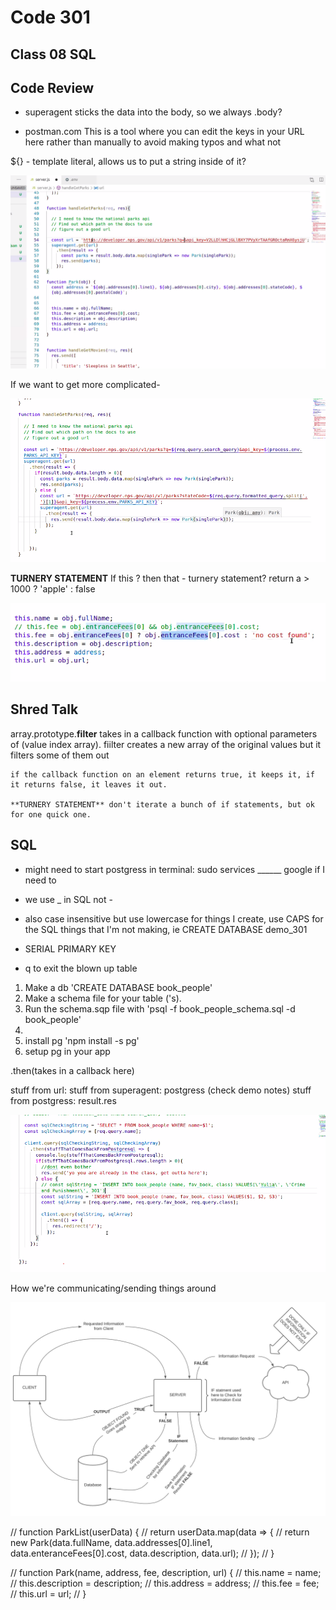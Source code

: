 # Code 301
## Class 08 SQL


## Code Review

- superagent sticks the data into the body, so we always .body?

- postman.com This is a tool where you can edit the keys in your URL here rather than manually to avoid making typos and what not

${} - template literal, allows us to put a string inside of it?

![](/301/assets/2021-02-24-10-32-08.png)

If we want to get more complicated-

![](/301/assets/2021-02-24-10-36-49.png)

**TURNERY STATEMENT**
If this ? then that - turnery statement?
return a > 1000 ? 'apple' : false

![](/301/assets/2021-02-24-10-41-13.png)

## Shred Talk

array.prototype.**filter** takes in a callback function with optional parameters of (value index array).
    fiilter creates a new array of the original values but it filters some of them out

    if the callback function on an element returns true, it keeps it, if it returns false, it leaves it out.
 
    **TURNERY STATEMENT** don't iterate a bunch of if statements, but ok for one quick one.

## SQL

- might need to start postgress
    in terminal: sudo services ______ google if I need to

- we use _ in SQL not -

- also case insensitive but use lowercase for things I create, use CAPS for the SQL things that I'm not making, ie CREATE DATABASE demo_301

- SERIAL PRIMARY KEY

- q to exit the blown up table

1. Make a db 'CREATE DATABASE book_people'
2. Make a schema file for your table ('s).
3. Run the schema.sqp file with 'psql -f book_people_schema.sql -d book_people'
3. 
4. install pg 'npm install -s pg'
5. setup pg in your app

.then(takes in a callback here)

stuff from url:
stuff from superagent: postgress (check demo notes)
stuff from postgress: result.res

![](/301/assets/2021-02-24-12-40-20.png)


How we're communicating/sending things around

![](/301/assets/2021-02-24-14-59-47.png)





// function ParkList(userData) {
//   return userData.map(data => {
//     return new Park(data.fullName, data.addresses[0].line1, data.enteranceFees[0].cost, data.description, data.url);
//   });
// }

// function Park(name, address, fee, description, url) {
//   this.name = name;
//   this.description = description;
//   this.address = address;
//   this.fee = fee;
//   this.url = url;
// }